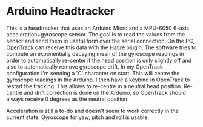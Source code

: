 # Arduino Headtracker

This is a headtracker that uses an Arduino Micro and a MPU-6050 6-axis acceleration+gyroscope sensor. The goal is to read the values from the sensor and send them in useful form over the serial connection. On the PC, [OpenTrack](https://github.com/opentrack/opentrack) can receive this data with the [Hatire](https://sourceforge.net/projects/hatire/) plugin. The software tries to compute an exponentially decaying mean of the gyroscope readings in order to automatically re-center if the head position is only slightly off and also to automatically remove gyroscope drift. In my OpenTrack configuration I'm sending a 'C' character on start. This will centre the gyroscope readings in the Arduino. I then have a keybind in OpenTrack to restart the tracking. This allows to re-centre in a neutral head position. Re-centre and drift correction is done on the Arduino, so OpenTrack should always receive 0 degrees as the neutral position.

Acceleration is still a to-do and doesn't seem to work correctly in the current state. Gyroscope for yaw, pitch and roll is usable.
